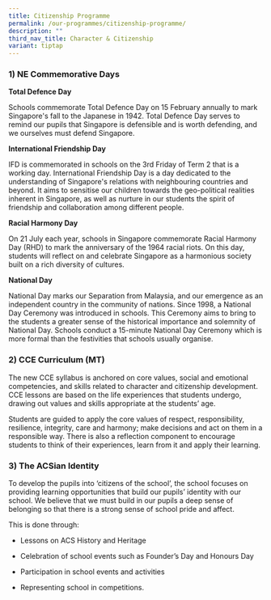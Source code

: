 ```yaml
---
title: Citizenship Programme
permalink: /our-programmes/citizenship-programme/
description: ""
third_nav_title: Character & Citizenship
variant: tiptap
---
```

<h3><strong>1) NE Commemorative Days</strong></h3>
<p><strong>Total Defence Day</strong>
</p>
<p>Schools commemorate Total Defence Day on 15 February annually to mark
Singapore's fall to the Japanese in 1942. Total Defence Day serves to remind
our pupils that Singapore is defensible and is worth defending, and we
ourselves must defend Singapore.</p>
<p><strong>International Friendship Day</strong>
</p>
<p>IFD is commemorated in schools on the 3rd Friday of Term 2 that is a working
day. International Friendship Day is a day dedicated to the understanding
of Singapore's relations with neighbouring countries and beyond. It aims
to sensitise our children towards the geo-political realities inherent
in Singapore, as well as nurture in our students the spirit of friendship
and collaboration among different people.</p>
<p><strong>Racial Harmony Day</strong>
</p>
<p>On 21 July each year, schools in Singapore commemorate Racial Harmony
Day (RHD) to mark the anniversary of the 1964 racial riots. On this day,
students will reflect on and celebrate Singapore as a harmonious society
built on a rich diversity of cultures.</p>
<p><strong>National Day</strong>
</p>
<p>National Day marks our Separation from Malaysia, and our emergence as
an independent country in the community of nations. Since 1998, a National
Day Ceremony was introduced in schools. This Ceremony aims to bring to
the students a greater sense of the historical importance and solemnity
of National Day. Schools conduct a&nbsp;15-minute National Day Ceremony&nbsp;which
is more formal than the festivities that schools usually organise.
<br>
</p>
<h3><strong>2) CCE Curriculum (MT)</strong></h3>
<p>The new CCE syllabus is anchored on core values, social and emotional
competencies, and skills related to character and citizenship development.
CCE lessons are based on the life experiences that students undergo, drawing
out values and skills appropriate at the students’ age.</p>
<p>Students are guided to apply the core values of respect, responsibility,
resilience, integrity, care and harmony; make decisions and act on them
in a responsible way. There is also a reflection component to encourage
students to think of their experiences, learn from it and apply their learning.</p>
<h3><strong>3) The ACSian Identity</strong></h3>
<p>To develop the pupils into&nbsp;‘citizens of the school’, the school focuses
on providing learning opportunities that build our pupils’ identity with
our school. We believe that we must build in our pupils a deep sense of
belonging so that there is a strong sense of school pride and affect.</p>
<p>This is done through:</p>
<ul data-tight="true" class="tight">
<li>
<p>Lessons on ACS History and Heritage</p>
</li>
<li>
<p>Celebration of school events such as Founder’s Day and Honours Day</p>
</li>
<li>
<p>Participation in school events and activities</p>
</li>
<li>
<p>Representing school in competitions.</p>
</li>
</ul>
<p></p>